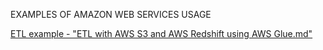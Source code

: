 EXAMPLES OF AMAZON WEB SERVICES USAGE

[ETL example - "ETL with AWS S3 and AWS Redshift using AWS Glue.md"](/ETL%20with%20AWS%20S3%20and%20AWS%20Redshift%20using%20AWS%20Glue.md)
